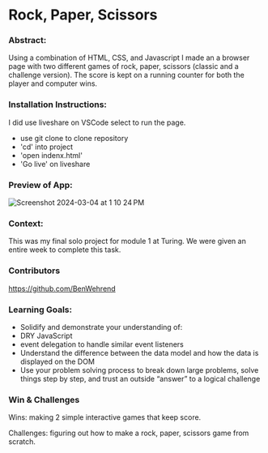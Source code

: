 # Rock, Paper, Scissors

### Abstract:
Using a combination of HTML, CSS, and Javascript I made an a browser page with two different games of rock, paper, scissors (classic and a challenge version). The score is kept on a running counter for both the player and computer wins. 

### Installation Instructions: 
I did use liveshare on VSCode select to run the page.
- use git clone to clone repository
- 'cd' into project
- 'open indenx.html'
- 'Go live' on liveshare

### Preview of App:
![Screenshot 2024-03-04 at 1 10 24 PM](https://github.com/BenWehrend/rock-paper-scissors/assets/155917289/e0d1cecd-4761-466b-ac01-0f7c84f3fe24)


### Context:
This was my final solo project for module 1 at Turing. We were given an entire week to complete this task.

### Contributors
https://github.com/BenWehrend

### Learning Goals:
- Solidify and demonstrate your understanding of:
- DRY JavaScript
- event delegation to handle similar event listeners
- Understand the difference between the data model and how the data is displayed on the DOM
- Use your problem solving process to break down large problems, solve things step by step, and trust an outside “answer” to a logical challenge

### Win & Challenges
Wins: making 2 simple interactive games that keep score.

Challenges: figuring out how to make a rock, paper, scissors game from scratch.
